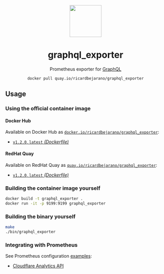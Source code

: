 <div align="center">
  <p><img src="https://emojipedia-us.s3.dualstack.us-west-1.amazonaws.com/thumbs/160/apple/325/fire_1f525.png" width="100px"></p>
  <h1>graphql_exporter</h1>
  <p>Prometheus exporter for <a href="https://www.graphql.com/">GraphQL</a></p>
  <code>docker pull quay.io/ricardbejarano/graphql_exporter</code>
</div>


## Usage

### Using the official container image

#### Docker Hub

Available on Docker Hub as [`docker.io/ricardbejarano/graphql_exporter`](https://hub.docker.com/r/ricardbejarano/graphql_exporter):

- [`v1.2.0`, `latest` *(Dockerfile)*](Dockerfile)

#### RedHat Quay

Available on RedHat Quay as [`quay.io/ricardbejarano/graphql_exporter`](https://quay.io/repository/ricardbejarano/graphql_exporter):

- [`v1.2.0`, `latest` *(Dockerfile)*](Dockerfile)

### Building the container image yourself

```bash
docker build -t graphql_exporter .
docker run -it -p 9199:9199 graphql_exporter
```

### Building the binary yourself

```bash
make
./bin/graphql_exporter
```

### Integrating with Prometheus

See Prometheus configuration [examples](examples):
* [Cloudflare Analytics API](examples/Cloudflare-Analytics-API.md)
